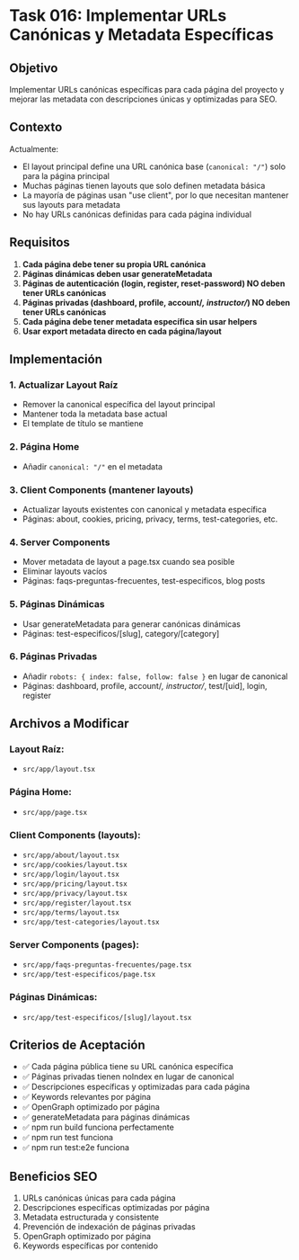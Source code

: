 # Task 016: Implementar URLs Canónicas y Metadata Específicas

## Objetivo

Implementar URLs canónicas específicas para cada página del proyecto y mejorar las metadata con descripciones únicas y optimizadas para SEO.

## Contexto

Actualmente:
- El layout principal define una URL canónica base (`canonical: "/"`) solo para la página principal
- Muchas páginas tienen layouts que solo definen metadata básica
- La mayoría de páginas usan "use client", por lo que necesitan mantener sus layouts para metadata
- No hay URLs canónicas definidas para cada página individual

## Requisitos

1. **Cada página debe tener su propia URL canónica**
2. **Páginas dinámicas deben usar generateMetadata**
3. **Páginas de autenticación (login, register, reset-password) NO deben tener URLs canónicas**
4. **Páginas privadas (dashboard, profile, account/*, instructor/*) NO deben tener URLs canónicas**
5. **Cada página debe tener metadata específica sin usar helpers**
6. **Usar export metadata directo en cada página/layout**

## Implementación

### 1. Actualizar Layout Raíz
- Remover la canonical específica del layout principal
- Mantener toda la metadata base actual
- El template de título se mantiene

### 2. Página Home
- Añadir `canonical: "/"` en el metadata

### 3. Client Components (mantener layouts)
- Actualizar layouts existentes con canonical y metadata específica
- Páginas: about, cookies, pricing, privacy, terms, test-categories, etc.

### 4. Server Components
- Mover metadata de layout a page.tsx cuando sea posible
- Eliminar layouts vacíos
- Páginas: faqs-preguntas-frecuentes, test-especificos, blog posts

### 5. Páginas Dinámicas
- Usar generateMetadata para generar canónicas dinámicas
- Páginas: test-especificos/[slug], category/[category]

### 6. Páginas Privadas
- Añadir `robots: { index: false, follow: false }` en lugar de canonical
- Páginas: dashboard, profile, account/*, instructor/*, test/[uid], login, register

## Archivos a Modificar

### Layout Raíz:
- `src/app/layout.tsx`

### Página Home:
- `src/app/page.tsx`

### Client Components (layouts):
- `src/app/about/layout.tsx`
- `src/app/cookies/layout.tsx`
- `src/app/login/layout.tsx`
- `src/app/pricing/layout.tsx`
- `src/app/privacy/layout.tsx`
- `src/app/register/layout.tsx`
- `src/app/terms/layout.tsx`
- `src/app/test-categories/layout.tsx`

### Server Components (pages):
- `src/app/faqs-preguntas-frecuentes/page.tsx`
- `src/app/test-especificos/page.tsx`

### Páginas Dinámicas:
- `src/app/test-especificos/[slug]/layout.tsx`

## Criterios de Aceptación

- ✅ Cada página pública tiene su URL canónica específica
- ✅ Páginas privadas tienen noIndex en lugar de canonical
- ✅ Descripciones específicas y optimizadas para cada página
- ✅ Keywords relevantes por página
- ✅ OpenGraph optimizado por página
- ✅ generateMetadata para páginas dinámicas
- ✅ npm run build funciona perfectamente
- ✅ npm run test funciona
- ✅ npm run test:e2e funciona

## Beneficios SEO

1. URLs canónicas únicas para cada página
2. Descripciones específicas optimizadas por página
3. Metadata estructurada y consistente
4. Prevención de indexación de páginas privadas
5. OpenGraph optimizado por página
6. Keywords específicas por contenido 